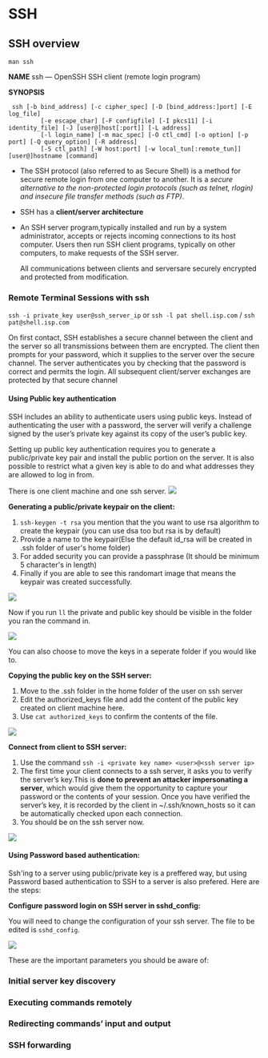 # SSH

## SSH overview

`man ssh`

**NAME** ssh — OpenSSH SSH client \(remote login program\)

**SYNOPSIS**

```text
 ssh [-b bind_address] [-c cipher_spec] [-D [bind_address:]port] [-E log_file]
         [-e escape_char] [-F configfile] [-I pkcs11] [-i identity_file] [-J [user@]host[:port]] [-L address]
         [-l login_name] [-m mac_spec] [-O ctl_cmd] [-o option] [-p port] [-Q query_option] [-R address]
         [-S ctl_path] [-W host:port] [-w local_tun[:remote_tun]] [user@]hostname [command]
```

* The SSH protocol \(also referred to as Secure Shell\) is a method for secure remote login from one computer to another. It is a _secure alternative to the non-protected login protocols \(such as telnet, rlogin\) and insecure file transfer methods \(such as FTP\)_.
* SSH has a **client/server architecture**
* An SSH server program,typically installed and run by a system administrator, accepts or rejects incoming connections to its host computer. Users then run SSH client programs, typically on other computers, to make requests of the SSH server.

  All communications between clients and serversare securely encrypted and protected from modification.

### Remote Terminal Sessions with ssh

`ssh -i private_key user@ssh_server_ip` or `ssh -l pat shell.isp.com` / `ssh pat@shell.isp.com`

On first contact, SSH establishes a secure channel between the client and the server so all transmissions between them are encrypted. The client then prompts for your password, which it supplies to the server over the secure channel. The server authenticates you by checking that the password is correct and permits the login. All subsequent client/server exchanges are protected by that secure channel

#### Using Public key authentication

SSH includes an ability to authenticate users using public keys. Instead of authenticating the user with a password, the server will verify a challenge signed by the user’s private key against its copy of the user’s public key.

Setting up public key authentication requires you to generate a public/private key pair and install the public portion on the server. It is also possible to restrict what a given key is able to do and what addresses they are allowed to log in from.

There is one client machine and one ssh server. ![](https://thor1345r75.s3.ap-south-1.amazonaws.com/sshoverview/ssh1.png)

**Generating  a public/private keypair on the client:**

1. `ssh-keygen -t rsa` you mention that the you want to use rsa algorithm to create the keypair \(you can use dsa too but rsa is by default\)
2. Provide a name to the keypair\(Else the default id\_rsa will be created in .ssh folder of user's home folder\)
3. For added security you can provide a passphrase \(It should be minimum 5 character's in length\)
4. Finally if you are able to see this randomart image that means the keypair was created successfully.

![](https://thor1345r75.s3.ap-south-1.amazonaws.com/sshoverview/ssh2.png)

Now if you run `ll` the private and public key should be visible in the folder you ran the command in.

![](https://thor1345r75.s3.ap-south-1.amazonaws.com/sshoverview/ssh3.png)

You can also choose to move the keys in a seperate folder if you would like to.

**Copying the public key on the SSH server:**

1. Move to the .ssh folder in the home folder of the user on ssh server
2. Edit the authorized\_keys file and add the content of the public key created on client machine here.
3. Use `cat authorized_keys` to confirm the contents of the file.

![](https://thor1345r75.s3.ap-south-1.amazonaws.com/sshoverview/ssh5.png)

**Connect from client to SSH server:**

1. Use the command `ssh -i <private key name> <user>@<ssh server ip>` 
2. The first time your client connects to a ssh server, it asks you to verify the server’s key.This is **done to prevent an attacker impersonating a server**, which would give them the opportunity to capture your password or the contents of your session. Once you have verified the server’s key, it is recorded by the client in ~/.ssh/known\_hosts so it can be automatically checked upon each connection. 
3. You should be on the ssh server now.

![](https://thor1345r75.s3.ap-south-1.amazonaws.com/sshoverview/ssh6.png)

#### Using Password based authentication:

Ssh'ing to a server using public/private key is a preffered way, but using Password based authentication to SSH to a server is also prefered. Here are the steps:

**Configure password login on  SSH server in sshd\_config:**

You will need to change the configuration of your ssh server. The file to be edited is `sshd_config`.

![](https://thor1345r75.s3.ap-south-1.amazonaws.com/sshoverview/ssh7.png)

These are the important parameters you should be aware of:

### Initial server key discovery

### Executing commands remotely

### Redirecting commands’ input and output

### SSH forwarding

